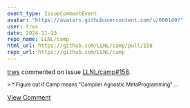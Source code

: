 ```yaml
---
event_type: IssueCommentEvent
avatar: "https://avatars.githubusercontent.com/u/660149?"
user: trws
date: 2024-11-13
repo_name: LLNL/camp
html_url: https://github.com/LLNL/camp/pull/158
repo_url: https://github.com/LLNL/camp
---
```


<a href='https://github.com/trws' target='_blank'>trws</a> commented on issue <a href='https://github.com/LLNL/camp/pull/158' target='_blank'>LLNL/camp#158</a>.

<small>> * Figure out if Camp means "Compiler Agnostic MetaProgramming"...</small>

<a href='https://github.com/LLNL/camp/pull/158' target='_blank'>View Comment</a>